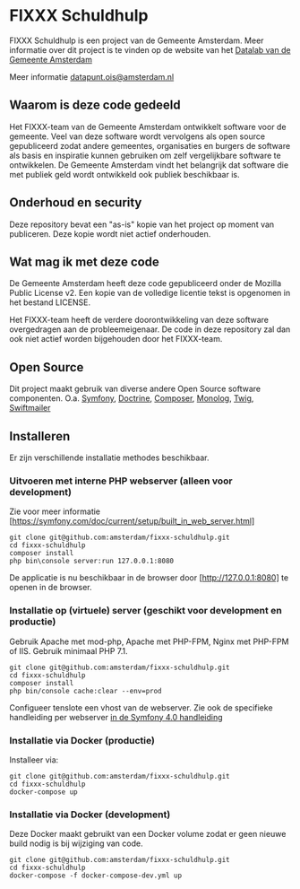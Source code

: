 
# FIXXX Schuldhulp

FIXXX Schuldhulp is een project van de Gemeente Amsterdam. Meer informatie over dit project is te vinden op de website van het [Datalab van de Gemeente Amsterdam](https://www.amsterdam.nl/bestuur-organisatie/organisatie/overige/datalab-amsterdam/)

Meer informatie [datapunt.ois@amsterdam.nl](datapunt.ois@amsterdam.nl)


## Waarom is deze code gedeeld

Het FIXXX-team van de Gemeente Amsterdam ontwikkelt software voor de gemeente.
Veel van deze software wordt vervolgens als open source gepubliceerd zodat andere
gemeentes, organisaties en burgers de software als basis en inspiratie kunnen 
gebruiken om zelf vergelijkbare software te ontwikkelen.
De Gemeente Amsterdam vindt het belangrijk dat software die met publiek geld wordt
ontwikkeld ook publiek beschikbaar is.

## Onderhoud en security

Deze repository bevat een "as-is" kopie van het project op moment van publiceren.
Deze kopie wordt niet actief onderhouden.

## Wat mag ik met deze code

De Gemeente Amsterdam heeft deze code gepubliceerd onder de Mozilla Public License v2.
Een kopie van de volledige licentie tekst is opgenomen in het bestand LICENSE.

Het FIXXX-team heeft de verdere doorontwikkeling van deze software overgedragen 
aan de probleemeigenaar. De code in deze repository zal dan ook niet actief worden
bijgehouden door het FIXXX-team.

## Open Source

Dit project maakt gebruik van diverse andere Open Source software componenten. O.a. 
[Symfony](http://www.symfony.com), 
[Doctrine](http://www.doctrine-project.org/), 
[Composer](https://getcomposer.org/), 
[Monolog](https://github.com/Seldaek/monolog), 
[Twig](http://twig.sensiolabs.org/), 
[Swiftmailer](http://swiftmailer.org/)


## Installeren

Er zijn verschillende installatie methodes beschikbaar.

### Uitvoeren met interne PHP webserver (alleen voor development)

Zie voor meer informatie [https://symfony.com/doc/current/setup/built_in_web_server.html]

    git clone git@github.com:amsterdam/fixxx-schuldhulp.git
    cd fixxx-schuldhulp
    composer install
    php bin\console server:run 127.0.0.1:8080
  
De applicatie is nu beschikbaar in de browser door [http://127.0.0.1:8080] te openen in de browser.

### Installatie op (virtuele) server (geschikt voor development en productie)

Gebruik Apache met mod-php, Apache met PHP-FPM, Nginx met PHP-FPM of IIS. Gebruik minimaal PHP 7.1.

    git clone git@github.com:amsterdam/fixxx-schuldhulp.git
    cd fixxx-schuldhulp
    composer install
    php bin/console cache:clear --env=prod
    
Configueer tenslote een vhost van de webserver. Zie ook de specifieke handleiding per webserver [in de Symfony 4.0 handleiding](http://symfony.com/doc/current/setup/web_server_configuration.html)

### Installatie via Docker (productie)

Installeer via:

    git clone git@github.com:amsterdam/fixxx-schuldhulp.git
    cd fixxx-schuldhulp
    docker-compose up

### Installatie via Docker (development)

Deze Docker maakt gebruikt van een Docker volume zodat er geen nieuwe build nodig is bij wijziging van code.

    git clone git@github.com:amsterdam/fixxx-schuldhulp.git
    cd fixxx-schuldhulp
    docker-compose -f docker-compose-dev.yml up

